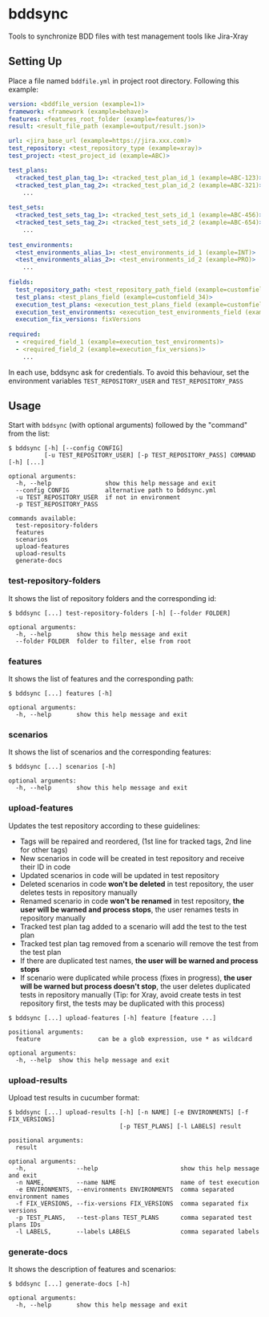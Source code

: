 # bddsync

Tools to synchronize BDD files with test management tools like Jira-Xray

## Setting Up

Place a file named `bddfile.yml` in project root directory. Following this example: 

``` yaml
version: <bddfile_version (example=1)>
framework: <framework (example=behave)>
features: <features_root_folder (example=features/)>
result: <result_file_path (example=output/result.json)>

url: <jira_base_url (example=https://jira.xxx.com)>
test_repository: <test_repository_type (example=xray)>
test_project: <test_project_id (example=ABC)>

test_plans:
  <tracked_test_plan_tag_1>: <tracked_test_plan_id_1 (example=ABC-123)>
  <tracked_test_plan_tag_2>: <tracked_test_plan_id_2 (example=ABC-321)>
    ...
    
test_sets:
  <tracked_test_sets_tag_1>: <tracked_test_sets_id_1 (example=ABC-456)>
  <tracked_test_sets_tag_2>: <tracked_test_sets_id_2 (example=ABC-654)>
    ...
    
test_environments:
  <test_environments_alias_1>: <test_environments_id_1 (example=INT)>
  <test_environments_alias_2>: <test_environments_id_2 (example=PRO)>
    ...
    
fields:
  test_repository_path: <test_repository_path_field (example=customfield_12)>
  test_plans: <test_plans_field (example=customfield_34)>
  execution_test_plans: <execution_test_plans_field (example=customfield_56)>
  execution_test_environments: <execution_test_environments_field (example=customfield_78)>
  execution_fix_versions: fixVersions
  
required:
  - <required_field_1 (example=execution_test_environments)>
  - <required_field_2 (example=execution_fix_versions)>
    ...
```

In each use, bddsync ask for credentials. To avoid this behaviour, set the environment variables 
`TEST_REPOSITORY_USER` and `TEST_REPOSITORY_PASS`

## Usage

Start with `bddsync` (with optional arguments) followed by the "command" from the list:

```
$ bddsync [-h] [--config CONFIG] 
          [-u TEST_REPOSITORY_USER] [-p TEST_REPOSITORY_PASS] COMMAND [-h] [...]

optional arguments:
  -h, --help               show this help message and exit
  --config CONFIG          alternative path to bddsync.yml
  -u TEST_REPOSITORY_USER  if not in environment
  -p TEST_REPOSITORY_PASS
  
commands available:
  test-repository-folders
  features
  scenarios
  upload-features
  upload-results
  generate-docs
```

### test-repository-folders

It shows the list of repository folders and the corresponding id:

```
$ bddsync [...] test-repository-folders [-h] [--folder FOLDER]

optional arguments:
  -h, --help       show this help message and exit
  --folder FOLDER  folder to filter, else from root
```

### features

It shows the list of features and the corresponding path:

```
$ bddsync [...] features [-h]

optional arguments:
  -h, --help       show this help message and exit
```

### scenarios

It shows the list of scenarios and the corresponding features:

```
$ bddsync [...] scenarios [-h]

optional arguments:
  -h, --help       show this help message and exit
```

### upload-features

Updates the test repository according to these guidelines:
  - Tags will be repaired and reordered, (1st line for tracked tags, 2nd line for other tags)
  - New scenarios in code will be created in test repository and receive their ID in code
  - Updated scenarios in code will be updated in test repository
  - Deleted scenarios in code **won't be deleted** in test repository, the user deletes tests in repository manually
  - Renamed scenario in code **won't be renamed** in test repository, **the user will be warned and process stops**, 
    the user renames tests in repository manually
  - Tracked test plan tag added to a scenario will add the test to the test plan
  - Tracked test plan tag removed from a scenario will remove the test from the test plan
  - If there are duplicated test names, **the user will be warned and process stops**
  - If scenario were duplicated while process (fixes in progress), **the user will be warned but process doesn't stop**,
    the user deletes duplicated tests in repository manually
    (Tip: for Xray, avoid create tests in test repository first, the tests may be duplicated with this process)

```
$ bddsync [...] upload-features [-h] feature [feature ...]

positional arguments:
  feature                can be a glob expression, use * as wildcard 

optional arguments:
  -h, --help  show this help message and exit
```

### upload-results

Upload test results in cucumber format:

```
$ bddsync [...] upload-results [-h] [-n NAME] [-e ENVIRONMENTS] [-f FIX_VERSIONS]
                               [-p TEST_PLANS] [-l LABELS] result

positional arguments:
  result

optional arguments:
  -h,              --help                       show this help message and exit
  -n NAME,         --name NAME                  name of test execution
  -e ENVIRONMENTS, --environments ENVIRONMENTS  comma separated environment names
  -f FIX_VERSIONS, --fix-versions FIX_VERSIONS  comma separated fix versions
  -p TEST_PLANS,   --test-plans TEST_PLANS      comma separated test plans IDs
  -l LABELS,       --labels LABELS              comma separated labels
```

### generate-docs

It shows the description of features and scenarios:

```
$ bddsync [...] generate-docs [-h]

optional arguments:
  -h, --help       show this help message and exit
```